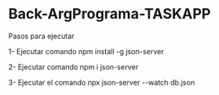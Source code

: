 ﻿# Back-ArgPrograma-TASKAPP

 Pasos para ejecutar 

1- Ejecutar comando npm install -g json-server

2- Ejecutar comando npm i json-server

3- Ejecutar el comando npx json-server --watch db.json


